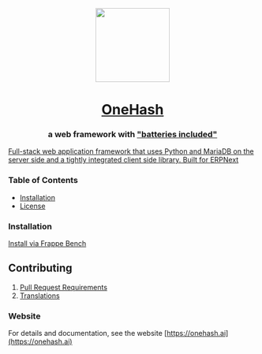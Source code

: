 <div align="center">
    <img src="https://uploads-ssl.webflow.com/5e53d34464688e6f5960a338/5e53daa73a0dbd1a9393096f_onehashlogo-01-01.svg" height="150">
    <h1>
        <a href="https://onehash.ai">
            OneHash
        </a>
    </h1>
    <h3>
        a web framework with <a href="https://onehash.ai">"batteries included"
    </h3>
   
</div>




Full-stack web application framework that uses Python and MariaDB on the server side and a tightly integrated client side library. Built for [ERPNext](https://erpnext.com)

### Table of Contents
* [Installation](#installation)
* [License](#license)

### Installation

[Install via Frappe Bench](https://github.com/frappe/bench)

## Contributing

1. [Pull Request Requirements](https://github.com/frappe/erpnext/wiki/Pull-Request-Guidelines)
1. [Translations](https://translate.erpnext.com)

### Website

For details and documentation, see the website
[https://onehash.ai](https://onehash.ai)

